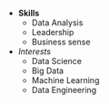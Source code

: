 * **Skills**
    * Data Analysis
    * Leadership
    * Business sense
* *Interests*
    * Data Science
    * Big Data
    * Machine Learning
    * Data Engineering
